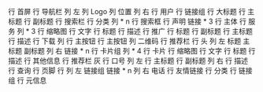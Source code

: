 行 首屏
  行 导航栏
    列 左
      列 Logo
      列 位置
    列 右
      行 用户
      行 链接组
  行 大标题
    行 主标题
    行 副标题
  行 搜索栏
    行 分类
      列 * n
    行 搜索框
  行 声明
    链接 * 3
行 主体
  行 服务
    列 * 3
      行 缩略图
      行 文字
        行 标题
        行 描述
  行 推广
    行 标题
      行 副标题
      行 主标题
    行 描述
    行 下载
      列
        行 主按钮
        行 主按钮
      列
        二维码
  行 推荐栏
    行 头
      列 左
        标题
          主标题
          副标题
      列 右
        链接 * n
    行 卡片组
      列 * 4
        行 卡片
          行 缩略图
          行 文字
            行 标题
            行 描述
        行 其他信息
  行 推荐栏 灰
  行 口号
    列 左
      行 主标题
      行 副标题
    列 右
      行 描述
      行 查询
行 页脚
  行
    列 左 链接组
      链接 * n
    列 右 电话
  行 友情链接
    行 分类
    行 链接组
  行 元信息